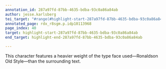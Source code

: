 ```yaml
---
annotation_id: 287a97fd-87bb-4635-bdba-93c0a86a84ab
author: jesse.karlsberg
tei_target: "#range(#highlight-start-287a97fd-87bb-4635-bdba-93c0a86a84ab, #highlight-end-287a97fd-87bb-4635-bdba-93c0a86a84ab)"
annotated_page: rdx_r8sgm.p.idp10113968
page_index: 40
target: highlight-start-287a97fd-87bb-4635-bdba-93c0a86a84ab
end_target: highlight-end-287a97fd-87bb-4635-bdba-93c0a86a84ab

---
```

This character features a heavier weight of the type face used—Ronaldson Old Style—than the surrounding text.